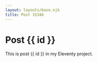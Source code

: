 ```yaml
---
layout: layouts/base.njk
title: Post 15346
---
```


# Post {{ id }}

This is post {{ id }} in my Eleventy project.
